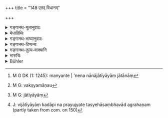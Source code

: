 +++
title = "148 एतद् विधानम्"

+++

<details><summary>गङ्गानथ-मूलानुवादः</summary>

This rule should be understood as applying to partition among sons born of wives of the same caste; listen to that applying to that among sons born to one man of several and diverse wives.—(148)
</details>

<details><summary>मेधातिथिः</summary>

**एकयोनिषु** एकजातीयजानां सर्वहरत्वम् एव । **नानास्त्रीषु** नानाजातीयास्व् इदानीं व्याचक्षते । **बह्वीष्व्** इत्य् अनुवादः । 

- <u>अन्ये तु</u> विवक्षितं मन्यन्ते । नानाजातीयासु बह्वीषु जातानां[^४२५] वक्ष्यमाणा[^४२६] "चतुरो ऽंशान् हरेत्" (म्ध् ९.१५३) इत्यादि भागव्यवस्था । एकस्यां तु विजातीयायां जातानां[^४२७] सर्वहरत्वम् एव[^४२८] ॥ ९.१४८ ॥


[^४२८]:
     J: vijātīyāyāṃ kadāpi na prayujyate tasyehāsaṃbhavād agrahaṇam (partly taken from com. on 150)


[^४२७]:
     M G: jātīyāyāṃ


[^४२६]:
     M G: vakṣyamāṇau


[^४२५]:
     M G DK (1: 1245): manyante | 'nena nānājātīyāyāṃ jātānāṃ
</details>

<details><summary>गङ्गानथ-भाष्यानुवादः</summary>

‘*Sons born of the wives of the same caste*.’— Sons born of mothers of the same caste as the father are entitled to inherit the whole property.

‘*Born of diverse wives*’;—*i.e*., of wives belonging to diverse castes.

This is what is now going to be expounded.

‘*Severed*’— this is a mere reiteration.

Others however attach special significance to this epithet (‘several’) also; the sense being that in the case of partition among sons born of
*several* wives belonging to diverse castes, the rule is as going to be
set forth (in 153),—*viz*., ‘The Brāhmaṇa son shall take four shares etc., etc.’ As for a *single* wife of a *different* caste,—no man ever has recourse to any such; hence she does not count in the present connection.—(148)
</details>

<details><summary>गङ्गानथ-टिप्पन्यः</summary>

This verse is quoted in *Vivādaratnākara* (p. 527), which adds that ‘*ekayoniṣu*’ means ‘those belonging to the same caste’, ‘*ekajātānām*’, ‘begotten by one man’,—‘*bahvīṣu*’, ‘on wives belonging to diverse castes’;—and notes that ‘*ekajātānām*’ is to be construed with ‘*bahvīṣu*’ also.
</details>

<details><summary>गङ्गानथ-तुल्य-वाक्यानि</summary>

**(verses 9.145-148)  
**

See Comparative notes for [Verse 9.145].
</details>

<details><summary>भारुचिः</summary>

वक्ष्यमाणप्रकरणौपन्यासिकः श्लोकः ॥ ९.१४८ ॥
</details>

<details><summary>Bühler</summary>

148	The rules (given above) must be understood (to apply) to a distribution among sons of women of the same (caste); hear (now the law) concerning those begotten by one man on many wives of different (castes).
</details>

